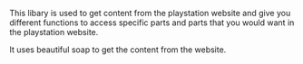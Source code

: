 This libary is used to get content from the playstation website and give 
you different functions to access specific parts and parts that you
would want in the playstation website.

It uses beautiful soap to get the content from the website.
